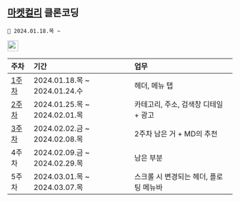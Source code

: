 ## [마켓컬리](https://www.kurly.com) 클론코딩
```
🛒 2024.01.18.목 ~
```
<a href="https://reactjs.org/" target="_blank" rel="noreferrer"> <img src="https://img.shields.io/badge/react-61DAFB?style=for-the-badge&logo=react&logoColor=black" alt="react" height="24"/> </a> <!--React -->

| 주차 | 기간 | 업무 |
| :--- | :--- | :--- |
| [1주차](https://github.com/HeoJoe/clone1_kurly_jm/wiki/1%EC%A3%BC%EC%B0%A8) | 2024.01.18.목 ~ 2024.01.24.수 | 헤더, 메뉴 탭 |
| [2주차](https://github.com/HeoJoe/clone1_kurly_jm/wiki/2%EC%A3%BC%EC%B0%A8) | 2024.01.25.목 ~ 2024.02.01.목 | 카테고리, 주소, 검색창 디테일 + 광고 |
| [3주차](https://github.com/HeoJoe/clone1_kurly_jm/wiki/3%EC%A3%BC%EC%B0%A8) | 2024.02.02.금 ~ 2024.02.08.목 | 2주차 남은 거 + MD의 추천 |
| 4주차 | 2024.02.09.금 ~ 2024.02.29.목 | 남은 부분 |
| 5주차 | 2024.03.01.목 ~ 2024.03.07.목 | 스크롤 시 변경되는 헤더, 플로팅 메뉴바 |
